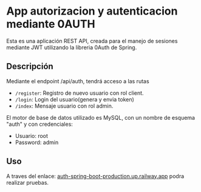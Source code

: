 # App autorizacion y autenticacion mediante 0AUTH

Esta es una aplicación REST API, creada para el manejo de sesiones
mediante JWT utilizando la libreria 0Auth de Spring.

## Descripción

Mediante el endpoint /api/auth, tendrá acceso a las rutas
- `/register`: Registro de nuevo usuario con rol client.
- `/login`: Login del usuario(genera y envia token)
- `/index`: Mensaje usuario con rol admin.

El motor de base de datos utilizado es MySQL, con un
nombre de esquema "auth" y con credenciales:

- Usuario: root
- Password: admin

## Uso

A traves del enlace: [auth-spring-boot-production.up.railway.app]()
podra realizar pruebas.